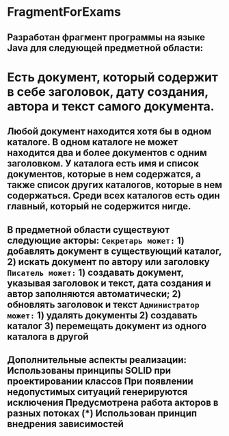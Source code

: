 # FragmentForExams
 **Разработан фрагмент программы на языке Java для следующей предметной области:**
---
Есть документ, который содержит в себе заголовок, дату создания, автора и текст самого документа.
=========
Любой документ находится хотя бы в одном каталоге. В одном каталоге не может находится два и более документов с одним заголовком.
У каталога есть имя  и список документов, которые в нем содержатся, а также список других каталогов, которые в нем содержаться.
Среди всех каталогов есть один главный, который не содержится нигде.
---
В предметной области существуют следующие акторы:
`Секретарь может:` 1) добавлять документ в существующий каталог, 2) искать документ по автору или заголовку
`Писатель может:` 1) создавать документ, указывая заголовок и текст, дата создания и автор заполняются автоматически; 2) обновлять заголовок и текст
`Администратор может:` 1) удалять документы 2) создавать каталог 3) перемещать документ из одного каталога в другой
---
**Дополнительные аспекты реализации:**
Использованы принципы SOLID при проектировании классов
При появлении недопустимых ситуаций генерируются исключения
Предусмотрена работа акторов в разных потоках
(*) Использован принцип внедрения зависимостей
---
